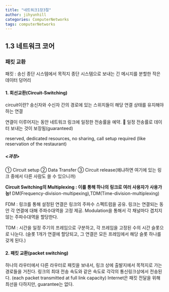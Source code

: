 ```yaml
---
title: "네트워크1장3절"
author: jihyunhill
categories: ComputerNetworks
tags: computerNetworks
---
```


## 1.3 네트워크 코어
### 패킷 교환
패킷 : 송신 종단 시스템에서 목적지 종단 시스템으로 보내는 긴 메시지를 분할한 작은 데이터 덩어리

#### 1. 회선교환(Circuit-Switching)
circuit이란? 송신자와 수신자 간의 경로에 있는 스위치들이 해당 연결 상태를 유지해야 하는 연결

연결이 이루어지는 동안 네트워크 링크에 일정한 전송률을 예약.  일정 전송률로 데이터 보내는 것이 보장됨(guaranteed)

reserved, dedicated resources, no sharing, call setup required (like reservation of the restaurant)

##### <과정>
①	Circuit setup
②	Data Transfer
③	Circuit release(왜냐하면 여기에 있는 링크 중에서 다른 사람도 쓸 수 있으니까)

<strong> Circuit Switching의 Multiplexing : 이를 통해 하나의 링크로 여러 사용자가 사용가능!</strong>
DM(Frequency-division-multipexing),TDM(Time-division-multiplexing)

 FDM : 링크를 통해 설정된 연결은 링크의 주파수 스펙트럼을 공유. 링크는 연결되는 동안 각 연결에 대해 주파수대역을 고정 제공. Modulation을 통해서 각 채널마다 겹치지 않는 주파수대역을 할당한다.

 TDM : 시간을 일정 주기의 프레임으로 구분하고, 각 프레임을 고정된 수의 시간 슬롯으로 나눈다. (슬롯 1개가 연결에 할당되고, 그 연결은 모든 프레임에서 해당 슬롯 하나를 갖게 된다.)

#### 2.	패킷 교환(packet switching)
 하나의 라우터에서 다른 라우터로 패킷을 보내서, 링크 상에 출발지에서 목적지로 가는 경로들을 거친다.
 링크의 최대 전송 속도와 같은 속도로 각각의 통신링크상에서 전송된다. (each packet transmitted at full link capacity)
 Internet은 패킷 전달을 위해 최선을 다하지만, guarantee는 없다.
